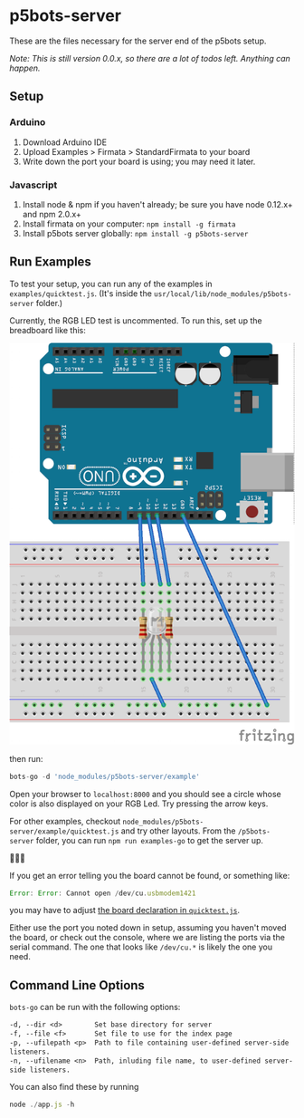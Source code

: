 # p5bots-server

These are the files necessary for the server end of the p5bots setup. 

_Note: This is still version 0.0.x, so there are a lot of todos left. Anything can happen._

## Setup

### Arduino
1. Download Arduino IDE
2. Upload Examples > Firmata > StandardFirmata to your board
3. Write down the port your board is using; you may need it later.

### Javascript
1. Install node & npm if you haven't already; be sure you have node 0.12.x+ and npm 2.0.x+
2. Install firmata on your computer: `npm install -g firmata`
3. Install p5bots server globally: `npm install -g p5bots-server`

## Run Examples

To test your setup, you can run any of the examples in `examples/quicktest.js`. (It's inside the `usr/local/lib/node_modules/p5bots-server` folder.)

Currently, the RGB LED test is uncommented. To run this, set up the breadboard like this:

![rgb led layout with red in 9, green in 10, and blue in 11, plus resistors between board and leg; ground is to ground/](img/rgb_led.png)

then run:

```js
bots-go -d 'node_modules/p5bots-server/example'
```

Open your browser to `localhost:8000` and you should see a circle whose color is also displayed on your RGB Led. Try pressing the arrow keys.

For other examples, checkout `node_modules/p5bots-server/example/quicktest.js` and try other layouts. From the `/p5bots-server` folder, you can run `npm run examples-go` to get the server up.

:rotating_light::rotating_light::rotating_light:

If you get an error telling you the board cannot be found, or something like:

```js
Error: Error: Cannot open /dev/cu.usbmodem1421
```

you may have to adjust [the board declaration in `quicktest.js`](https://github.com/sarahgp/p5bots/blob/master/src/p5bots-server/example/quicktest.js#L53).

Either use the port you noted down in setup, assuming you haven't moved the board, or check out the console, where we are listing the ports via the serial command. The one that looks like `/dev/cu.*` is likely the one you need.

## Command Line Options

`bots-go` can be run with the following options:

```
-d, --dir <d>        Set base directory for server
-f, --file <f>       Set file to use for the index page
-p, --ufilepath <p>  Path to file containing user-defined server-side listeners.
-n, --ufilename <n>  Path, inluding file name, to user-defined server-side listeners.
```

You can also find these by running

```js
node ./app.js -h
```